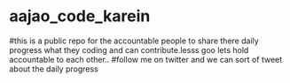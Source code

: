 # aajao_code_karein

#this is a public repo for the accountable people to share there daily progress what they coding and can contribute.lesss goo lets hold accountable to each other..
#follow me on twitter and we can sort of tweet about the daily progress
